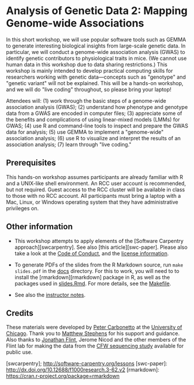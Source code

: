 # Analysis of Genetic Data 2: Mapping Genome-wide Associations

In this short workshop, we will use popular software tools such as
GEMMA to generate interesting biological insights from large-scale
genetic data. In particular, we will conduct a genome-wide association
analysis (GWAS) to identify genetic contributors to physiological
traits in mice. (We cannot use human data in this workshop due to data
sharing restrictions.) This workshop is mainly intended to develop
practical computing skills for researchers working with genetic
data—concepts such as "genotype" and "genetic variant" will not be
explained. This will be a hands-on workshop, and we will do "live
coding" throughout, so please bring your laptop!

Attendees will: (1) work through the basic steps of a genome-wide
association analysis (GWAS); (2) understand how phenotype and genotype
data from a GWAS are encoded in computer files; (3) appreciate some of
the benefits and complications of using linear-mixed models (LMMs) for
GWAS; (4) use R and command-line tools to inspect and prepare the GWAS
data for analysis; (5) use GEMMA to implement a "genome-wide"
association analysis; (6) use R to visualize and interpret the results
of an association analysis; (7) learn through "live coding."

## Prerequisites

This hands-on workshop assumes participants are already familiar with
R and a UNIX-like shell environment. An RCC user account is
recommended, but not required. Guest access to the RCC cluster will be
available in class to those with no RCC account. All participants must
bring a laptop with a Mac, Linux, or Windows operating system that
they have administrative privileges on.

## Other information

+ This workshop attempts to apply elements of the [Software Carpentry
approach][swcarpentry].  See also [this article][swc-paper].  Please also
take a look at the [Code of Conduct](conduct.md), and the [license
information](LICENSE.md).

+ To generate PDFs of the slides from the R Markdown source, run `make
slides.pdf` in the [docs](docs) directory. For this to work, you will
need to to install the [rmarkdown][rmarkdown] package in R, as well as
the packages used in [slides.Rmd](slides.Rmd). For more details,
see the [Makefile](Makefile).

+ See also the [instructor notes](NOTES.md).

## Credits

These materials were developed by
[Peter Carbonetto](http://pcarbo.github.io) at the
[University of Chicago](https://www.uchicago.edu). Thank you to
[Matthew Stephens](http://stephenslab.uchicago.edu) for his support
and guidance. Also thanks to
[Jonathan Flint](https://twitter.com/jonathan_flint1), Jerome Nicod
and the other members of the Flint lab for making the data from the
[CFW sequencing study](https://wp.cs.ucl.ac.uk/outbredmice) available
for public use.

[swcarpentry]; http://software-carpentry.org/lessons
[swc-paper]: http://dx.doi.org/10.12688/f1000research.3-62.v2
[rmarkdown]: https://cran.r-project.org/package=rmarkdown
